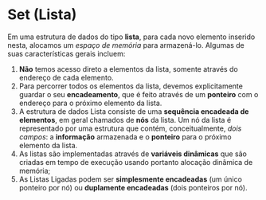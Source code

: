 # Set (Lista) 

Em uma estrutura de dados do tipo **lista**, para cada novo elemento inserido nesta, alocamos um _espaço de memória_ para armazená-lo. Algumas de suas características gerais incluem:

1. **Não** temos acesso direto a elementos da lista, somente através do endereço de cada elemento.
2. Para percorrer todos os elementos da lista, devemos explicitamente guardar o seu **encadeamento**, que é feito através de um **ponteiro** com o endereço para o próximo elemento da lista.
3. A estrutura de dados Lista consiste de uma **sequência encadeada de elementos**, em geral chamados de **nós** da lista. Um nó da lista é representado por uma estrutura que contém, conceitualmente, _dois campos_: a **informação** armazenada e o **ponteiro** para o próximo elemento da lista.
4. As listas são implementadas através de **variáveis dinâmicas** que são criadas em tempo de execução usando portanto alocação dinâmica de memória;
5. As Listas Ligadas podem ser **simplesmente encadeadas** (um único ponteiro por nó) ou **duplamente encadeadas** (dois ponteiros por nó).

